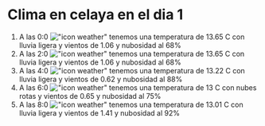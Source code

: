 # Clima en celaya en el dia 1

1. A las 0:0 !["icon weather"](http://openweathermap.org/img/w/10n.png) tenemos una temperatura de 13.65 C con lluvia ligera y  vientos de 1.06 y nubosidad al 68%
1. A las 2:0 !["icon weather"](http://openweathermap.org/img/w/10n.png) tenemos una temperatura de 13.65 C con lluvia ligera y  vientos de 1.06 y nubosidad al 68%
1. A las 4:0 !["icon weather"](http://openweathermap.org/img/w/10n.png) tenemos una temperatura de 13.22 C con lluvia ligera y  vientos de 0.62 y nubosidad al 88%
1. A las 6:0 !["icon weather"](http://openweathermap.org/img/w/04n.png) tenemos una temperatura de 13 C con nubes rotas y  vientos de 0.65 y nubosidad al 75%
1. A las 8:0 !["icon weather"](http://openweathermap.org/img/w/10d.png) tenemos una temperatura de 13.01 C con lluvia ligera y  vientos de 1.41 y nubosidad al 92%
